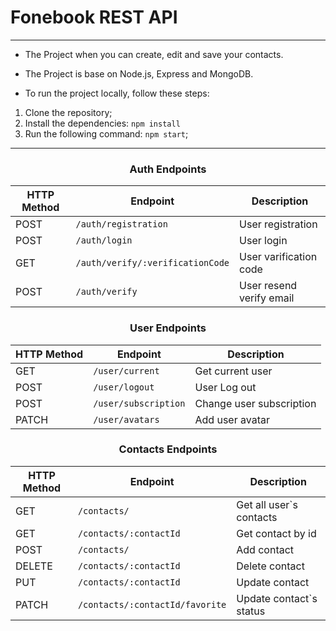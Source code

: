 # Fonebook REST API

---

- The Project when you can create, edit and save your contacts.

- The Project is base on Node.js, Express and MongoDB.

- To run the project locally, follow these steps:

1. Clone the repository;
2. Install the dependencies: `npm install`
3. Run the following command: `npm start`;
---

<div align="center">

### Auth Endpoints

| HTTP Method | Endpoint                         | Description              |
| ----------- | -------------------------------- | ------------------------ |
| POST        | `/auth/registration`             | User registration        |
| POST        | `/auth/login`                    | User login               |
| GET         | `/auth/verify/:verificationCode` | User varification code   |
| POST        | `/auth/verify`                   | User resend verify email |

### User Endpoints

| HTTP Method | Endpoint             | Description              |
| ----------- | -------------------- | ------------------------ |
| GET         | `/user/current`      | Get current user         |
| POST        | `/user/logout`       | User Log out             |
| POST        | `/user/subscription` | Change user subscription |
| PATCH       | `/user/avatars`      | Add user avatar          |

### Contacts Endpoints

| HTTP Method | Endpoint                        | Description             |
| ----------- | ------------------------------- | ----------------------- |
| GET         | `/contacts/`                    | Get all user`s contacts |
| GET         | `/contacts/:contactId`          | Get contact by id       |
| POST        | `/contacts/`                    | Add contact             |
| DELETE      | `/contacts/:contactId`          | Delete contact          |
| PUT         | `/contacts/:contactId`          | Update contact          |
| PATCH       | `/contacts/:contactId/favorite` | Update contact`s status |
